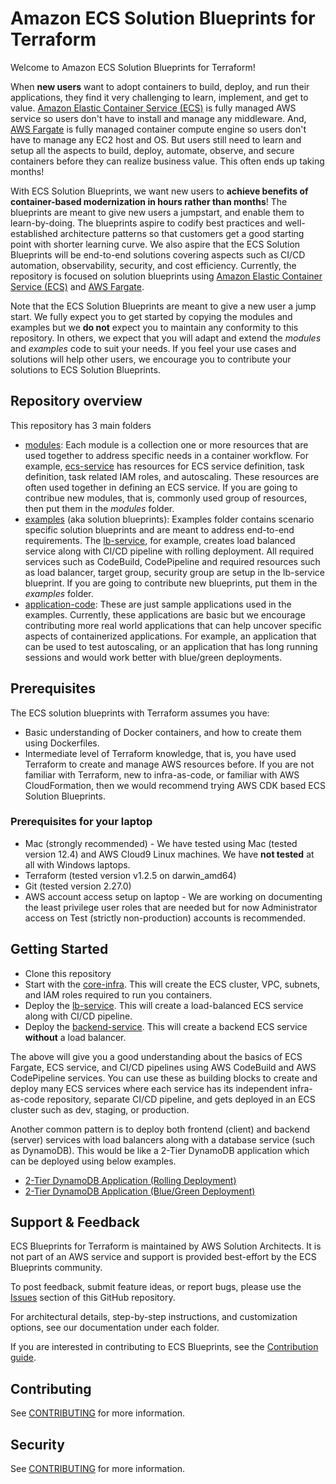# Amazon ECS Solution Blueprints for Terraform

Welcome to Amazon ECS Solution Blueprints for Terraform!

When **new users** want to adopt containers to build, deploy, and run their applications, they find it very challenging to learn, implement, and get to value. [Amazon Elastic Container Service (ECS)](https://aws.amazon.com/ecs/) is fully managed AWS service so users don't have to install and manage any middleware. And, [AWS Fargate](https://aws.amazon.com/fargate/) is fully managed container compute engine so users don't have to manage any EC2 host and OS. But users still need to learn and setup all the aspects to build, deploy, automate, observe, and secure containers before they can realize business value. This often ends up taking months!

With ECS Solution Blueprints, we want new users to **achieve benefits of container-based modernization in hours rather than months**! The blueprints are meant to give new users a jumpstart, and enable them to learn-by-doing. The blueprints aspire to codify best practices and well-established architecture patterns so that customers get a good starting point with shorter learning curve. We also aspire that the ECS Solution Blueprints will be end-to-end solutions covering aspects such as CI/CD automation, observability, security, and cost efficiency. Currently, the repository is focused on solution blueprints using [Amazon Elastic Container Service (ECS)](https://aws.amazon.com/ecs/) and [AWS Fargate](https://aws.amazon.com/fargate/).

Note that the ECS Solution Blueprints are meant to give a new user a jump start. We fully expect you to get started by copying the modules and examples but we **do not** expect you to maintain any conformity to this repository. In others, we expect that you will adapt and extend the *modules* and *examples* code to suit your needs. If you feel your use cases and solutions will help other users, we encourage you to contribute your solutions to ECS Solution Blueprints.

## Repository overview
This repository has 3 main folders 
* [modules](./modules): Each module is a collection one or more resources that are used together to address specific needs in a container workflow. For example, [ecs-service](./modules/ecs-service) has resources for ECS service definition, task definition, task related IAM roles, and autoscaling. These resources are often used together in defining an ECS service. If you are going to contribue new modules, that is, commonly used group of resources, then put them in the *modules* folder.
* [examples](./examples) (aka solution blueprints): Examples folder contains scenario specific solution blueprints and are meant to address end-to-end requirements. The [lb-service](./examples/lb-service), for example, creates load balanced service along with CI/CD pipeline with rolling deployment. All required services such as CodeBuild, CodePipeline and required resources such as load balancer, target group, security group are setup in the lb-service blueprint. If you are going to contribute new blueprints, put them in the *examples* folder.
* [application-code](./application-code): These are just sample applications used in the examples. Currently, these applications are basic but we encourage contributing more real world applications that can help uncover specific aspects of containerized applications. For example, an application that can be used to test autoscaling, or an application that has long running sessions and would work better with blue/green deployments.

## Prerequisites
The ECS solution blueprints with Terraform assumes you have:
* Basic understanding of Docker containers, and how to create them using Dockerfiles.
* Intermediate level of Terraform knowledge, that is, you have used Terraform to create and manage AWS resources before. If you are not familiar with Terraform, new to infra-as-code, or familiar with AWS CloudFormation, then we would recommend trying AWS CDK based ECS Solution Blueprints.

### Prerequisites for your laptop
* Mac (strongly recommended) - We have tested using Mac (tested version 12.4) and AWS Cloud9 Linux machines. We have **not tested** at all with Windows laptops. 
* Terraform (tested version v1.2.5 on darwin_amd64)
* Git (tested version 2.27.0)
* AWS account access setup on laptop - We are working on documenting the least privilege user roles that are needed but for now Administrator access on Test (strictly non-production) accounts is recommended. 

## Getting Started

* Clone this repository 
* Start with the [core-infra](./examples/core-infra/README.md). This will create the ECS cluster, VPC, subnets, and IAM roles required to run you containers.
* Deploy the [lb-service](./example/lb-service/README.md). This will create a load-balanced ECS service along with CI/CD pipeline.
* Deploy the [backend-service](./example/backend-service/README.md). This will create a backend ECS service **without** a load balancer.

The above will give you a good understanding about the basics of ECS Fargate, ECS service, and CI/CD pipelines using AWS CodeBuild and AWS CodePipeline services. You can use these as building blocks to create and deploy many ECS services where each service has its independent infra-as-code repository, separate CI/CD pipeline, and gets deployed in an ECS cluster such as dev, staging, or production.

Another common pattern is to deploy both frontend (client) and backend (server) services with load balancers along with a database service (such as DynamoDB). This would be like a 2-Tier DynamoDB application which can be deployed using below examples. 
* [2-Tier DynamoDB Application (Rolling Deployment)](./examples/rolling-deployment/README.md)
* [2-Tier DynamoDB Application (Blue/Green Deployment)](./examples/blue-green-deployment/README.md)


## Support & Feedback

ECS Blueprints for Terraform is maintained by AWS Solution Architects. It is not part of an AWS service and support is provided best-effort by the ECS Blueprints community.

To post feedback, submit feature ideas, or report bugs, please use the [Issues](https://github.com/aws-ia/terraform-aws-ecs-blueprints/issues) section of this GitHub repository.

For architectural details, step-by-step instructions, and customization options, see our documentation under each folder.

If you are interested in contributing to ECS Blueprints, see the [Contribution guide](CONTRIBUTING.md).


## Contributing

See [CONTRIBUTING](CONTRIBUTING.md) for more information.


## Security

See [CONTRIBUTING](CONTRIBUTING.md#security-issue-notifications) for more information.
